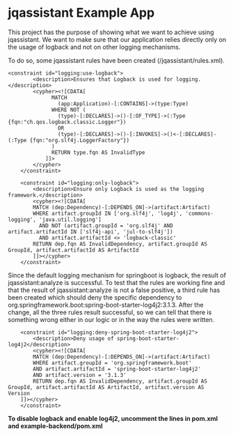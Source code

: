 # jqassistant Example App
This project has the purpose of showing what we want to achieve using jqassistant.
We want to make sure that our application relies directly only on the usage of logback and not on other logging mechanisms.

To do so, some jqassistant rules have been created (/jqassistant/rules.xml).

```
<constraint id="logging:use-logback">
        <description>Ensures that Logback is used for logging.</description>
        <cypher><![CDATA[
              MATCH
                (app:Application)-[:CONTAINS]->(type:Type)
              WHERE NOT (
                (type)-[:DECLARES]->()-[:OF_TYPE]->(:Type {fqn:"ch.qos.logback.classic.Logger"})
                OR
                (type)-[:DECLARES]->()-[:INVOKES]->()<-[:DECLARES]-(:Type {fqn:"org.slf4j.LoggerFactory"})
              )
              RETURN type.fqn AS InvalidType
            ]]>
        </cypher>
    </constraint>

    <constraint id="logging:only-logback">
        <description>Ensure only Logback is used as the logging framework.</description>
        <cypher><![CDATA[
        MATCH (dep:Dependency)-[:DEPENDS_ON]->(artifact:Artifact)
        WHERE artifact.groupId IN ['org.slf4j', 'log4j', 'commons-logging', 'java.util.logging']
          AND NOT (artifact.groupId = 'org.slf4j' AND artifact.artifactId IN ['slf4j-api', 'jul-to-slf4j'])
          AND artifact.artifactId <> 'logback-classic'
        RETURN dep.fqn AS InvalidDependency, artifact.groupId AS GroupId, artifact.artifactId AS ArtifactId
        ]]></cypher>
    </constraint>
```

Since the default logging mechanism for springboot is logback, the result of jqassistant:analyze is successful.
To test that the rules are working fine and that the result of jqassistant:analyze is not a false positive, a third rule has been created which should deny the specific dependency to org.springframework.boot:spring-boot-starter-log4j2:3.1.3.
After the change, all the three rules result successful, so we can tell that there is something wrong either in our logic or in the way the rules were written.
```
    <constraint id="logging:deny-spring-boot-starter-log4j2">
        <description>Deny usage of spring-boot-starter-log4j2</description>
        <cypher><![CDATA[
        MATCH (dep:Dependency)-[:DEPENDS_ON]->(artifact:Artifact)
        WHERE artifact.groupId = 'org.springframework.boot'
        AND artifact.artifactId = 'spring-boot-starter-log4j2'
        AND artifact.version = '3.1.3'
        RETURN dep.fqn AS InvalidDependency, artifact.groupId AS GroupId, artifact.artifactId AS ArtifactId, artifact.version AS Version
    ]]></cypher>
    </constraint>
```

**To disable logback and enable log4j2, uncomment the lines in pom.xml and example-backend/pom.xml**
